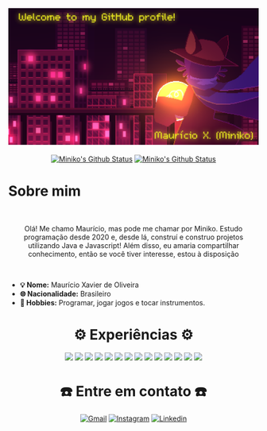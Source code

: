 <div align="center">
  <a href="https://github.com/mini-niko"><img src="./niko.png"></a></br></br>
  <a href="https://github.com/mini-niko"><img src="https://github-readme-stats.vercel.app/api?username=mini-niko&hide_border=true&show_icons=true&theme=radical" alt="Miniko's Github Status"></a>
  <a href="https://github.com/mini-niko"><img src="http://github-readme-streak-stats.herokuapp.com?user=mini-niko&theme=radical&hide_border=true&date_format=j%20M%5B%20Y%5D" alt="Miniko's Github Status"></a><br>
</div>


<div>
  <h1>Sobre mim</h1>
  <br>
  <p align="center">Olá! Me chamo Maurício, mas pode me chamar por Miniko. Estudo programação desde 2020 e, desde lá, construí e construo projetos utilizando Java e Javascript! Além disso, eu amaria compartilhar conhecimento, então se você tiver interesse, estou à disposição</p>
  <br>
  <div align="left">
    <ul>
      <li>
        <b>💡 Nome:</b> Maurício Xavier de Oliveira
      </li>
      <li>
        <b>🌐 Nacionalidade:</b> Brasileiro
      </li>
      <li>
        <b>🎯 Hobbies:</b> Programar, jogar jogos e tocar instrumentos.
      </li>
    </ul>
  </div>
</div>

<div align="center">
  <h1>⚙️ Experiências ⚙️</h1>
  <img src="https://img.shields.io/badge/GIT-E44C30?style=for-the-badge&logo=git&logoColor=white">
  <img src="https://img.shields.io/badge/Java-d41919?style=for-the-badge&logo=openjdk&logoColor=black">
  <img src="https://img.shields.io/badge/Spring-6DB33F?style=for-the-badge&logo=spring&logoColor=white">
  <img src="https://img.shields.io/badge/Spring_Security-6DB33F?style=for-the-badge&logo=Spring-Security&logoColor=white">
  <img src="https://img.shields.io/badge/PostgreSQL-316192?style=for-the-badge&logo=postgresql&logoColor=white">
  <img src="https://img.shields.io/badge/MySQL-2f4fa8?style=for-the-badge&logo=mysql&logoColor=white">
  
  <img src="https://img.shields.io/badge/HTML-ff5500?style=for-the-badge&logo=html5&logoColor=white">
  <img src="https://img.shields.io/badge/CSS-1c59ff?style=for-the-badge&logo=css3&logoColor=white">
  <img src="https://img.shields.io/badge/Bootstrap-563D7C?style=for-the-badge&logo=bootstrap&logoColor=white">
  <img src="https://img.shields.io/badge/Tailwind_CSS-38B2AC?style=for-the-badge&logo=tailwind-css&logoColor=white">
  <img src="https://img.shields.io/badge/JavaScript-F7DF1E?style=for-the-badge&logo=javascript&logoColor=black">
  <img src="https://img.shields.io/badge/Node.js-6ac722?style=for-the-badge&logo=node.js&logoColor=white">
  <img src="https://img.shields.io/badge/Express.js-404D59?style=for-the-badge">
  <img src="https://img.shields.io/badge/React-20232A?style=for-the-badge&logo=react&logoColor=61DAFB">
</div>



<div align="center">

# ☎️ Entre em contato ☎️

[![Gmail](https://img.shields.io/badge/Gmail-D14836?style=for-the-badge&logo=gmail&logoColor=white)](mailto:xavierdeoliveiramauricio@gmail.com)
[![Instagram](https://img.shields.io/badge/Instagram-E4405F?style=for-the-badge&logo=instagram&logoColor=white)](https://www.instagram.com/mauricio_xavier_de_oliveira/)
[![Linkedin](https://img.shields.io/badge/LinkedIn-0077B5?style=for-the-badge&logo=linkedin&logoColor=white)](https://www.linkedin.com/in/maurício-xavier-de-oliveira-69878b285/)
<!--[![Telegram](https://img.shields.io/badge/Telegram-2CA5E0?style=for-the-badge&logo=telegram&logoColor=white)]() -->

</div>

<!--
Adicionar:
- Telegram
-->
